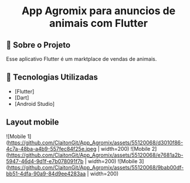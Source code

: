 <h1 align="center">
    <br>App Agromix para anuncios de animais com Flutter<br/>
</h1>

## :bookmark: Sobre o Projeto

Esse aplicativo Flutter é um marktplace de vendas de animais.

## :rocket: Tecnologias Utilizadas

- [Flutter]
- [Dart]
- [Android Studio]

## Layout mobile

![Mobile 1](https://github.com/ClaitonGit/App_Agromix/assets/55120068/d3010f86-4c7a-48ba-a4b9-557fec84f25e.jpeg | width=200) ![Mobile 2](https://github.com/ClaitonGit/App_Agromix/assets/55120068/e7681a2b-5947-46d4-9d1f-e7b078091f7b | width=200) ![Mobile 3](https://github.com/ClaitonGit/App_Agromix/assets/55120068/9bab00df-bb51-4dfa-90a9-84d9ee4283aa | width=200)
